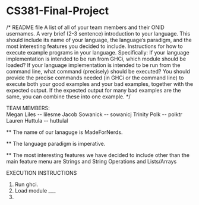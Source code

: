 # CS381-Final-Project

/* README file
A list of all of your team members and their ONID usernames.
A very brief (2-3 sentence) introduction to your language. This should include its name of your language, the language’s paradigm, and the most interesting features you decided to include.
Instructions for how to execute example programs in your language. Specifically:
If your language implementation is intended to be run from GHCi, which module should be loaded?
If your language implementation is intended to be run from the command line, what command (precisely) should be executed?
You should provide the precise commands needed (in GHCi or the command line) to execute both your good examples and your bad examples, together with the expected output. If the expected output for many bad examples are the same, you can combine these into one example. */

TEAM MEMBERS:  
Megan Liles -- lilesme
Jacob Sowanick -- sowanicj
Trinity Polk -- polktr
Lauren Huttula -- huttulal

** The name of our lanaguge is MadeForNerds. 

** The language paradigm is imperative. 

** The most interesting features we have decided to include other than the main feature menu are Strings and String Operations and Lists/Arrays

EXECUTION INSTRUCTIONS 
1. Run ghci.
2. Load module ___
3.
